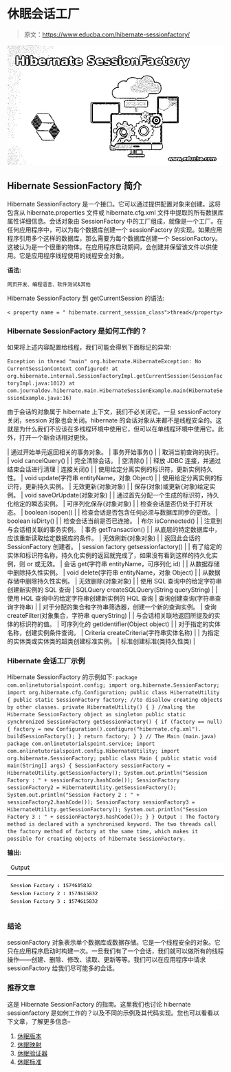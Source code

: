 # 休眠会话工厂

> 原文：<https://www.educba.com/hibernate-sessionfactory/>

![Hibernate SessionFactory](img/0f0c7d0dd32fe325c4757075930fdc3a.png "Hibernate SessionFactory")



## Hibernate SessionFactory 简介

Hibernate SessionFactory 是一个接口。它可以通过提供配置对象来创建。这将包含从 hibernate.properties 文件或 hibernate.cfg.xml 文件中提取的所有数据库属性详细信息。会话对象由 SessionFactory 中的工厂组成，就像是一个工厂。在任何应用程序中，可以为每个数据库创建一个 sessionFactory 的实现。如果应用程序引用多个这样的数据库，那么需要为每个数据库创建一个 SessionFactory。这被认为是一个很重的物体。在应用程序启动期间，会创建并保留该文件以供使用。它是应用程序线程使用的线程安全对象。

**语法:**

<small>网页开发、编程语言、软件测试&其他</small>

Hibernate SessionFactory 到 getCurrentSession 的语法:

`< property name = " hibernate.current_session_class">thread</property>`

### Hibernate SessionFactory 是如何工作的？

如果将上述内容配置给线程，我们可能会得到下面标记的异常:

`Exception in thread "main" org.hibernate.HibernateException: No CurrentSessionContext configured!
at
org.hibernate.internal.SessionFactoryImpl.getCurrentSession(SessionFactoryImpl.java:1012)
at com.journaldev.hibernate.main.HibernateSessionExample.main(HibernateSessionExample.java:16)`

由于会话的对象属于 hibernate 上下文，我们不必关闭它。一旦 sessionFactory 关闭，session 对象也会关闭。hibernate 的会话对象从来都不是线程安全的。这就是为什么我们不应该在多线程环境中使用它，但可以在单线程环境中使用它。此外，打开一个新会话相对更快。

| 通过开始单元返回相关的事务对象。 | 事务开始事务() |
| 取消当前查询的执行。 | void cancelQuery() |
| 完全清除会话。 | 空清除() |
| 释放 JDBC 连接，并通过结束会话进行清理 | 连接关闭() |
| 使用给定分离实例的标识符，更新实例持久性。 | void update(字符串 entityName，对象 Object) |
| 使用给定分离实例的标识符，更新持久实例。 | 无效更新(对象对象) |
| 保存(对象)或更新(对象)给定实例。 | void saveOrUpdate(对象对象) |
| 通过首先分配一个生成的标识符，持久化给定的瞬态实例。 | 可序列化保存(对象对象) |
| 检查会话是否仍处于打开状态。 | boolean isopen() |
| 检查会话是否包含任何必须与数据库同步的更改。 | boolean isDirty() |
| 检查会话当前是否已连接。 | 布尔 isConnected() |
| 注意到与会话相关联的事务实例。 | 事务 getTransaction() |
| 从底层的特定数据库中，应该重新读取给定数据库的条件。 | 无效刷新(对象对象) |
| 返回此会话的 SessionFactory 创建者。 | session factory getsessionfactory() |
| 有了给定的实体和标识符名称，持久化实例的返回就完成了，如果没有看到这样的持久化实例，则 or 或无效。 | 会话 get(字符串 entityName，可序列化 id) |
| 从数据存储中删除持久性实例。 | void delete(字符串 entityName，对象 Object) |
| 从数据存储中删除持久性实例。 | 无效删除(对象对象) |
| 使用 SQL 查询中的给定字符串创建新实例的 SQL 查询 | SQLQuery createSQLQuery(String queryString) |
| 使用 HQL 查询中的给定字符串创建新实例的 HQL 查询 | 查询创建查询(字符串查询字符串) |
| 对于分配的集合和字符串筛选器，创建一个新的查询实例。 | 查询 createFilter(对象集合，字符串 queryString) |
| 与会话相关联地返回所提及的实体的标识符的值。 | 可序列化的 getIdentifier(Object object) |
| 对于指定的实体名称，创建实例条件查询。 | Criteria createCriteria(字符串实体名称) |
| 为指定的实体类或实体类的超类创建标准实例。 | 标准创建标准(类持久性类) |

### Hibernate 会话工厂示例

Hibernate SessionFactory 的示例如下:
`package com.onlinetutorialspoint.config;
import org.hibernate.SessionFactory;
import org.hibernate.cfg.Configuration;
public class HibernateUtility {
public static SessionFactory factory;
//to disallow creating objects by other classes.
private HibernateUtility() {
}
//maling the Hibernate SessionFactory object as singleton
public static synchronized SessionFactory getSessionFactory() {
if (factory == null) {
factory = new Configuration().configure("hibernate.cfg.xml").
buildSessionFactory();
}
return factory;
}
}
// The Main (main.java)
package com.onlinetutorialspoint.service;
import com.onlinetutorialspoint.config.HibernateUtility;
import org.hibernate.SessionFactory;
public class Main {
public static void main(String[] args) {
SessionFactory sessionFactory = HibernateUtility.getSessionFactory();
System.out.println("Session Factory : " + sessionFactory.hashCode());
SessionFactory sessionFactory2 = HibernateUtility.getSessionFactory();
System.out.println("Session Factory 2 : " + sessionFactory2.hashCode());
SessionFactory sessionFactory3 = HibernateUtility.getSessionFactory();
System.out.println("Session Factory 3 : " + sessionFactory3.hashCode());
}
}
Output : The factory method is declared with a synchronised keyword. The two threads call the factory method of factory at the same time, which makes it possible for creating objects of hibernate SessionFactory.`

**输出:**

![Hibernate SessionFactory-1.1](img/5bbdca75f82b9ffd3a3ed43184b0dbda.png "Hibernate SessionFactory-1.1")



### 结论

sessionFactory 对象表示单个数据库或数据存储。它是一个线程安全的对象。它只在应用程序启动时构建一次。一旦我们有了一个会话，我们就可以做所有的线程操作——创建、删除、修改、读取、更新等等。我们可以在应用程序中请求 sessionFactory 给我们尽可能多的会话。

### 推荐文章

这是 Hibernate SessionFactory 的指南。这里我们也讨论 hibernate sessionfactory 是如何工作的？以及不同的示例及其代码实现。您也可以看看以下文章，了解更多信息–

1.  [休眠版本](https://www.educba.com/hibernate-versions/)
2.  [休眠映射](https://www.educba.com/hibernate-mapping/)
3.  [休眠验证器](https://www.educba.com/hibernate-validator/)
4.  [休眠标准](https://www.educba.com/hibernate-criteria/)